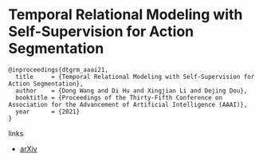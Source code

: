# Temporal Relational Modeling with Self-Supervision for Action Segmentation

```
@inproceedings{dtgrm_aaai21,
  title     = {Temporal Relational Modeling with Self-Supervision for Action Segmentation},
  author    = {Dong Wang and Di Hu and Xingjian Li and Dejing Dou},
  booktitle = {Proceedings of the Thirty-Fifth Conference on Association for the Advancement of Artificial Intelligence (AAAI)},
  year      = {2021}
}
```

links
- [arXiv](https://arxiv.org/abs/2012.07508)
